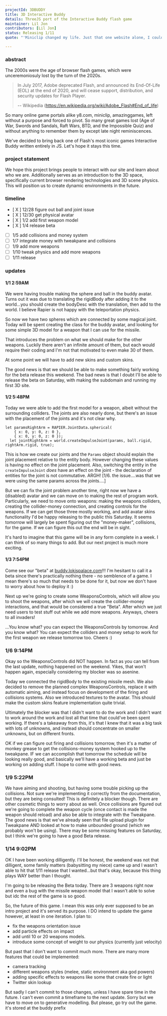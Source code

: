 ```yaml
---
projectId: 3DBUDDY
title: 3D Interactive Buddy
details: ThreeJS port of the Interactive Buddy flash game
maintainer: Lil Jon
contributors: [Lil Jon]
status: Releasing 1/11
quote: "'Miniclip changed my life. Just that one website alone, I could spend the entire day on. 8 ball pool, Gravity Guy, Fireboy & Watergirl, and Free Running. I will never forget you' -@stqrace, X.com"

---
```


### abstract
The 2000s were the age of browser flash games, which were unceremoniosuly lost by the turn of the 2020s.


> In July 2017, Adobe deprecated Flash, and announced its End-Of-Life (EOL) at the end of 2020, and will cease support, distribution, and security updates for Flash Player.
>
> -- Wikipedia (https://en.wikipedia.org/wiki/Adobe_Flash#End_of_life)


So many online game portals alike y8.com, miniclip, amazinggames, left without a purpose and forced to pivot. So many great games lost (Age of War, Swords and Sandals, Raft Wars, BTD, and the Impossible Quiz) and without anything to remember them by except late night reminiscences.

We've decided to bring back one of Flash's most iconic games Interactive Buddy written entirely in JS. Let's hope it stays this time.

### project statement
We hope this project brings people to interact with our site and learn about who we are. Additionally serves as an introduction to the 3D space, specifically current browser rendering technologies and 3D scene physics. This will position us to create dynamic environments in the future. 


### timeline
- [ X ] 12/28 figure out ball and joint issue
- [ X ] 12/30 get physical avatar
- [ X ] 1/2 add first weapon model
- [ X ] 1/4 release beta
- [ ] 1/5 add collisions and money system
- [ ] 1/7 integrate money with tweakpane and collisions
- [ ] 1/9 add more weapons
- [ ] 1/10 tweak physics and add more weapons
- [ ] 1/11 release

### updates
#### 1/1 2:59AM
We were having trouble making the sphere and ball in the buddy avatar. Turns out it was due to translating the rigidBody after adding it to the world...you should create the bodyDesc with the translation, then add to the world. I believe Rapier is not happy with the teleportation physics.

So now we have two spheres which are connected by some magical joint. Today will be spent creating the class for the buddy avatar, and looking for some simple 3D model for a weapon that I can use for the missile.

That introduces the problem on what we should make for the other weapons. Luckily there aren't an infinite amount of them, but each would require their coding and I'm not that motivated to even make 30 of them. 

At some point we will have to add new skins and custom skins. 

The good news is that we should be able to make something fairly working for the beta release this weekend. The bad news is that I doubt I'll be able to release the beta on Saturday, with making the subdomain and running my first 3D site.

#### 1/2 5:48PM
Today we were able to add the first model for a weapon, albeit without the surrounding colliders. The joints are also nearly done, but there's an issue with the placement of the joints and it's not clear why. 

```
let paramsRightArm = RAPIER.JointData.spherical(
    { x: 0, y: 0, z: 0 },
    { x: 0, y: 0, z: 0 });
  let jointRightArm = world.createImpulseJoint(params, ball.rigid, rightArm.rigid, true);

```
This is how we create our joints and the `Params` object should explain the joint placement relative to the entity body. However changing these values is having no effect on the joint placement. Also, switching the entity in the `createImpulseJoint` *does* have an effect on the joint - the declaration of entities for the joint is not commutative. ARGH! [1/6. the issue....was that we were using the same params across the joints....]

But we can fix the joint problem another time, right now we have a (disabled) avatar and we can move on to making the rest of program work. Particularly, we need to move onto weapons: making the weapons colliders, creating the collider-money connection, and creating controls for the weapons. If we can get those three mostly working, and add avatar skins functionality I'd be happy releasing to the public this Saturday. It seems tomorrow will largely be spent figuring out the "money-maker", collisions, for the game. If we can figure this out the end will be in sight.

It's hard to imagine that this game will be in any form complete in a week. I can think of so many things to add. But our next project is much more exciting.

#### 1/3 7:54PM

Come see our "beta" at [buddy.lokispalace.com](buddy.lokispalace.com)!!! I'm hesitant to call it a beta since there's practically nothing there - no semblence of a game. I mean there's so much that needs to be done for it, but now we don't have to worry about how to deploy it :)

Next up we're going to create some WeaponsControls, which will allow you to shoot the weapons, after which we will create the collider-money interactions, and that would be considered a true "Beta". After which we just need users to test stuff out while we add more weapons. Anyways, cheers to all invaders!

...You know what? you can expect the WeaponsControls by tomorrow. And you know what? You can expect the colliders and money setup to work for the first weapon we release tomorrow too. Cheers :)

### 1/6 9:14PM

Okay so the WeaponsControls did NOT happen. In fact as you can tell from the last update, nothing happened on the weekend. Yikes, that won't happen again, especially considering my blocker was so asenine.

Today we connected the rigidBody to the existing missile mesh. We also decided to remove the planned complex WeaponsControls, replace it with automatic aiming, and instead focus on development of the firing and collisions systems. Also we introduced textures to the avatar. This should make the custom skins feature implementation quite trivial. 

Ultimately the blocker was that I didn't want to do the work and I didn't want to work around the work and lost all that time that could've been spent working. If there's a takeaway from this, it's that I knew that it was a big task with lots of unknowns, and instead should concentrate on smaller unknowns, but on different fronts.

OK if we can figure out firing and collisions tomorrow, then it's a matter of monkey grease to get the collisions-money system hooked up to the tweakpane. IF we can accomplish that tomorrow the schedule will be looking really good, and basically we'll have a working beta and just be working on adding stuff. I hope to come with good news. 

### 1/9 5:22PM
We have aiming and shooting, but having some trouble picking up the collisions. Not sure we're implementing it correctly from the documentation, but they are being consulted! This is definitely a blocker though. There are other cosmetic things to worry about as well. Once collisions are figured out we're going to complete the weapon cycle (once contact is made the weapon should reload) and also be able to integrate with the Tweakpane. The good news is that we've already seen that file upload plugin for Tweakpane AND looked at how to make unbounded ground (which we probably won't be using). There may be some missing features on Saturday, but I think we're going to have a good Beta release. 

### 1/14 9:02PM
OK I have been working dilligently. I'll be honest, the weekend was not that dilligent, some family matters (babysitting my niece) came up and I wasn't able to hit that 1/11 release that I wanted...but that's okay, because this thing plays WAY better than I thought.

I'm going to be releasing the Beta today. There are 3 weapons right now and even a bug with the missile weapon model that I wasn't able to solve but idc the rest of the game is so good. 

So, the future of this game. I mean this was only ever supposed to be an intro project and it's served its purpose. I DO intend to update the game however, at least in one iteration. I plan to:
- fix the weapons orientation issue
- add particle effects on impact
- add until 10 or 20 weapons models. 
- introduce some concept of weight to our physics (currently just velocity)

But past that I don't want to commit much more. There are many more features that could be implemented:
- camera tracking
- different weapons styles (melee, static environment aka god powers)
- adding specific effects to weapons like some that create fire or light
- Twitter skin lookup

But sadly I can't commit to those changes, unless I have spare time in the future. I can't even commit a timeframe to the next update. Sorry but we have to move on to generative modelling. But please, go try out the game. it's stored at the buddy prefix
